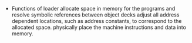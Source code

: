 - Functions of loader
	  allocate space in memory for the programs and resolve symbolic references between object decks
	  adjust all address dependent locations, such as address constants, to correspond to the allocated space.
	  physically place the machine instructions and data into memory.